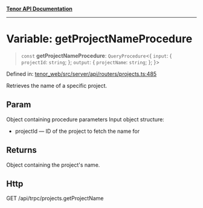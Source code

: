 [**Tenor API Documentation**](../../README.md)

***

# Variable: getProjectNameProcedure

> `const` **getProjectNameProcedure**: `QueryProcedure`\<\{ `input`: \{ `projectId`: `string`; \}; `output`: \{ `projectName`: `string`; \}; \}\>

Defined in: [tenor\_web/src/server/api/routers/projects.ts:485](https://github.com/Apantli/Tenor/blob/551fcec623199ab0ac9668d926e7d67c9012d18e/tenor_web/src/server/api/routers/projects.ts#L485)

Retrieves the name of a specific project.

## Param

Object containing procedure parameters
Input object structure:
- projectId — ID of the project to fetch the name for

## Returns

Object containing the project's name.

## Http

GET /api/trpc/projects.getProjectName
